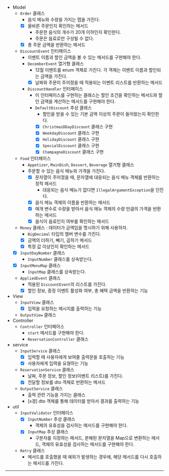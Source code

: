 - Model
  - `Order` 클래스
    - 음식 메뉴와 수량을 가지는 맵을 가진다.
    - [x] 올바른 주문인지 확인하는 메서드
      - 주문한 음식의 개수가 20개 이하인지 확인한다.
      - 주문은 음료로만 구성될 수 없다.
    - [x] 총 주문 금액을 반환하는 메서드
  - `DiscountEvent` 인터페이스
    - 이벤트 이름과 할인 금액을 볼 수 있는 메서드를 구현해야 한다.
    - `DecemberEvent` 열거형 클래스
      - 12월 이벤트를 enum 객체로 가진다. 각 객체는 이벤트 이름과 할인되는 금액을 가진다.
      - [x] 날짜와 주문이 주어졌을 때 적용되는 이벤트 리스트를 반환하는 메서드
    - `DiscountHandler` 인터페이스
      - 이 인터페이스를 구현하는 클래스는 할인 조건을 확인하는 메서드와 할인 금액을 계산하는 메서드를 구현해야 한다.
      - `DefaultDiscount` 추상 클래스
        - 할인을 받을 수 있는 기본 금액 이상의 주문이 들어왔는지 확인한다.
        - [x] `ChristmasDDayDiscount` 클래스 구현
        - [x] `WeekdayDiscount` 클래스 구현
        - [x] `HolidayDiscount` 클래스 구현
        - [x] `SpecialDiscount` 클래스 구현
        - [x] `ChampagneDiscount` 클래스 구현
  - `Food` 인터페이스
    - `Appetizer`, `MainDish`, `Dessert`, `Beverage` 열거형 클래스
    - 주문할 수 있는 음식 메뉴와 가격을 가진다.
      - [x] 문자열이 주어졌을 때, 문자열에 대응되는 음식 메뉴 객체를 반환하는 정적 메서드
        - 대응되는 음식 메뉴가 없다면 `IllegalArgumentException`을 던진다.
      - [x] 음식 메뉴 객체의 이름을 반환하는 메서드
      - [x] 매개 변수로 수량을 받아서 음식 메뉴 객체의 수량 만큼의 가격을 반환하는 메서드
      - [x] 음식이 음료인지 여부를 확인하는 메서드
  - `Money` 클래스 : 데이터가 금액임을 명시하기 위해 사용하자.
    - `BigDecimal` 타입의 멤버 변수를 가진다.
    - [x] 금액의 더하기, 빼기, 곱하기 메서드
    - [x] 특정 값 이상인지 확인하는 메서드
  - [x] `InputDayNumber` 클래스
    - `InputNumber` 클래스를 상속받는다.
  - [x] `InputMenuMap` 클래스
    - `InputMap` 클래스를 상속받는다.
  - `AppliedEvent` 클래스
    - 적용된 `DiscountEvent`의 리스트를 가진다.
    - [x] 할인 정보, 증정 이벤트 활성화 여부, 총 혜택 금액을 반환하는 기능
- View
  - `InputView` 클래스
    - [x] 입력을 요청하는 메시지를 출력하는 기능
  - `OutputView` 클래스
- Controller
  - `Controller` 인터페이스
    - `start` 메서드를 구현해야 한다.
    - `ReservationController` 클래스
- service
  - `InputService` 클래스
    - [x] 입력할 때 사용자에게 보여줄 출력문을 호출하는 기능
    - [x] 사용자에게 입력을 요쳥하는 기능
  - `ReservationService` 클래스
    - 날짜, 주문 정보, 할인 정보(이벤트 리스트)를 가진다.
    - [x] 전달할 정보를 dto 객체로 반환하는 메서드
  - `OutputService` 클래스
    - 출력 관련 기능을 가지는 클래스
    - [x경] dto 객체를 통해 데이터를 받아서 결과를 출력하는 기능
- util
  - `InputValidator` 인터페이스
    - [x] `InputNumber` 추상 클래스
      - 객체의 유효성을 검사하는 메서드를 구현해야 한다.
    - [x] `InputMap` 추상 클래스
      - 구분자를 지정하는 메서드, 분해된 문자열을 Map으로 변환하는 메서드, 객체의 유효성을 검사하는 메서드를 구현해야 한다.
  - `Retry` 클래스
    - 메서드를 호출했을 때 예외가 발생하는 경우에, 해당 메서드를 다시 호출하는 메서드를 가진다.

---